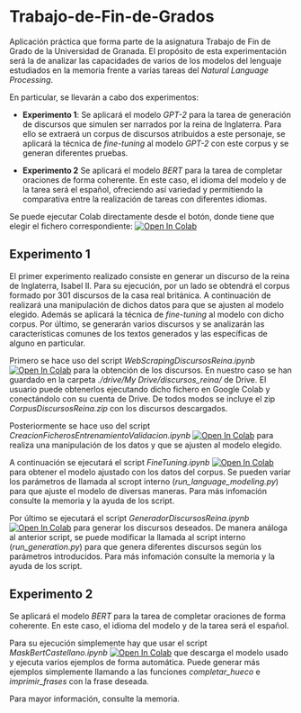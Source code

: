 # Trabajo-de-Fin-de-Grados

Aplicación práctica que forma parte de la asignatura Trabajo de Fin de Grado de la Universidad de Granada. El propósito de esta experimentación será la de analizar las capacidades de varios de los modelos del lenguaje estudiados en la memoria frente a varias tareas del *Natural Language Processing*. 

En particular, se llevarán a cabo dos experimentos: 

* **Experimento 1**: Se aplicará el modelo *GPT-2* para la tarea de generación de discursos que simulen ser narrados por la reina de Inglaterra. Para ello se extraerá un corpus de discursos atribuidos a este personaje, se aplicará la técnica de *fine-tuning* al modelo *GPT-2* con este corpus y se generan diferentes pruebas.
    
* **Experimento 2** Se aplicará el modelo *BERT* para la tarea de completar oraciones de forma coherente. En este caso, el idioma del modelo y de la tarea será el español, ofreciendo así variedad y permitiendo la comparativa entre la realización de tareas con diferentes idiomas.

Se puede ejecutar Colab directamente desde el botón, donde tiene que elegir el fichero correspondiente: [![Open In Colab](https://colab.research.google.com/assets/colab-badge.svg)](https://colab.research.google.com/github/AlbertoEstep/Trabajo-de-Fin-de-Grados/)


## Experimento 1

El primer experimento realizado consiste en generar un discurso de la reina de Inglaterra, Isabel II. Para su ejecución, por un lado se obtendrá el corpus formado por 301 discursos de la casa real británica. A continuación de realizará una manipulación de dichos datos para que se ajusten al modelo elegido. Además se aplicará la técnica de *fine-tuning* al modelo con dicho corpus. Por último, se generarán varios discursos y se analizarán las características comunes de los textos generados y las específicas de alguno en particular.

Primero se hace uso del script *WebScrapingDiscursosReina.ipynb* [![Open In Colab](https://colab.research.google.com/assets/colab-badge.svg)](https://colab.research.google.com/github/AlbertoEstep/Trabajo-de-Fin-de-Grados/blob/master/Experimento1/WebScrapingDiscursosReina.ipynb) para la obtención de los discursos. En nuestro caso se han guardado en la carpeta *./drive/My Drive/discursos_reina/* de Drive. El usuario puede obtenerlos ejecutando dicho fichero en Google Colab y conectándolo con su cuenta de Drive. De todos modos se incluye el zip *CorpusDiscursosReina.zip* con los discursos descargados.

Posteriormente se hace uso del script *CreacionFicherosEntrenamientoValidacion.ipynb* [![Open In Colab](https://colab.research.google.com/assets/colab-badge.svg)](https://colab.research.google.com/github/AlbertoEstep/Trabajo-de-Fin-de-Grados/blob/master/Experimento1/CreacionFicherosEntrenamientoValidacion.ipynb) para realiza una manipulación de los datos y que se ajusten al modelo elegido.

A continuación se ejecutará el script *FineTuning.ipynb* [![Open In Colab](https://colab.research.google.com/assets/colab-badge.svg)](https://colab.research.google.com/github/AlbertoEstep/Trabajo-de-Fin-de-Grados/blob/master/Experimento1/FineTuning.ipynb) para obtener el modelo ajustado con los datos del corpus. Se pueden variar los parámetros de llamada al scropt interno (*run_language_modeling.py*) para que ajuste el modelo de diversas maneras. Para más infomación consulte la memoria y la ayuda de los script.

Por último se ejecutará el script *GeneradorDiscursosReina.ipynb* [![Open In Colab](https://colab.research.google.com/assets/colab-badge.svg)](https://colab.research.google.com/github/AlbertoEstep/Trabajo-de-Fin-de-Grados/blob/master/Experimento1/GeneradorDiscursosReina.ipynb) para generar los discursos deseados. De manera análoga al anterior script, se puede modificar la llamada al script interno (*run_generation.py*) para que genera diferentes discursos según los parámetros introducidos. Para más infomación consulte la memoria y la ayuda de los script.

## Experimento 2 

Se aplicará el modelo *BERT* para la tarea de completar oraciones de forma coherente. En este caso, el idioma del modelo y de la tarea será el español.

Para su ejecución simplemente hay que usar el script *MaskBertCastellano.ipynb* [![Open In Colab](https://colab.research.google.com/assets/colab-badge.svg)](https://colab.research.google.com/github/AlbertoEstep/Trabajo-de-Fin-de-Grados/blob/master/Experimento2/MaskBertCastellano.ipynb) que descarga el modelo usado y ejecuta varios ejemplos de forma automática. Puede generar más ejemplos simplemente llamando a las funciones *completar_hueco* e *imprimir_frases* con la frase deseada.

Para mayor información, consulte la memoria.
